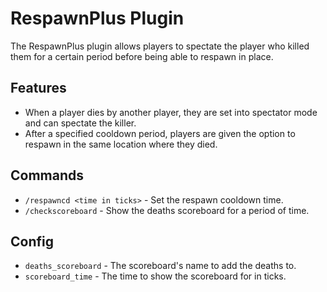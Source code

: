 # RespawnPlus Plugin

The RespawnPlus plugin allows players to spectate the player who killed them for a certain period before being able to respawn in place.

## Features

- When a player dies by another player, they are set into spectator mode and can spectate the killer.
- After a specified cooldown period, players are given the option to respawn in the same location where they died.

## Commands

- `/respawncd <time in ticks>` - Set the respawn cooldown time.
- `/checkscoreboard` - Show the deaths scoreboard for a period of time.

## Config

- `deaths_scoreboard` - The scoreboard's name to add the deaths to.
- `scoreboard_time` - The time to show the scoreboard for in ticks.
